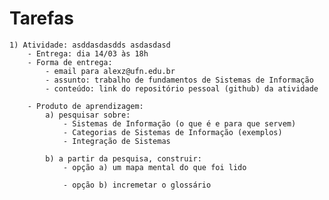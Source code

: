 # Tarefas

    1) Atividade: asddasdasdds asdasdasd
        - Entrega: dia 14/03 às 18h
        - Forma de entrega:
            - email para alexz@ufn.edu.br
            - assunto: trabalho de fundamentos de Sistemas de Informação
            - conteúdo: link do repositório pessoal (github) da atividade

        - Produto de aprendizagem:
            a) pesquisar sobre:
                - Sistemas de Informação (o que é e para que servem)
                - Categorias de Sistemas de Informação (exemplos)
                - Integração de Sistemas

            b) a partir da pesquisa, construir:
                - opção a) um mapa mental do que foi lido

                - opção b) incremetar o glossário
